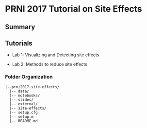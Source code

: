 # PRNI 2017 Tutorial on Site Effects

## Summary


## Tutorials


- Lab 1: Visualizing and Detecting site effects


- Lab 2: Methods to reduce site effects


### Folder Organization

    |--prni2017-site-effects/
      |-- data/
      |-- notebooks/
      |-- slides/
      |-- external/ 
      |-- site-effects/
      |-- setup.cfg
      |-- setup.m
      |-- README.md
